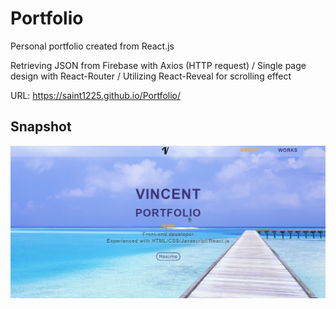# Portfolio
Personal portfolio created from React.js

Retrieving JSON from Firebase with Axios (HTTP request) / 
Single page design with React-Router / 
Utilizing React-Reveal for scrolling effect

URL: https://saint1225.github.io/Portfolio/

## Snapshot
![Hahow](https://github.com/Saint1225/Portfolio/blob/master/Vincent%20Portfolio.png)
